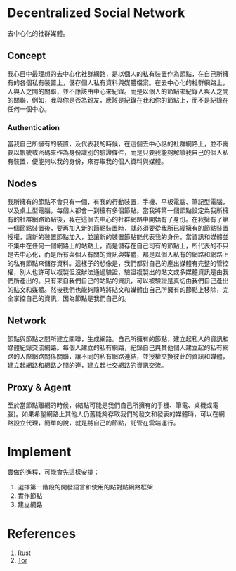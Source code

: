 # Decentralized Social Network

去中心化的社群媒體。

## Concept 

我心目中最理想的去中心化社群網路，是以個人的私有裝置作為節點，在自己所擁有的各個私有裝置上，儲存個人私有資料與媒體檔案。在去中心化的社群網路上，人與人之間的關聯，並不應該由中心來紀錄。而是以個人的節點來紀錄人與人之間的關聯，例如，我與你是否為親友，應該是紀錄在我和你的節點上，而不是紀錄在任何一個中心。

### Authentication 

當我自己所擁有的裝置，及代表我的時候，在這個去中心話的社群網路上，並不需要以帳號或密碼來作為身份識別的驗證條件，而是只要我能夠解鎖我自己的個人私有裝置，便能夠以我的身份，來存取我的個人資料與媒體。

## Nodes

我所擁有的節點不會只有一個，有我的行動裝置，手機、平板電腦、筆記型電腦，以及桌上型電腦，每個人都會一到擁有多個節點。當我將第一個節點設定為我所擁有的社群網路節點後，我在這個去中心的社群網路中開始有了身份。在我擁有了第一個節點裝置後，要再加入新的節點裝置時，就必須要從我所已經擁有的節點裝置授權，讓新的裝置節點加入，並讓新的裝置節點能代表我的身份。當資訊和媒體並不集中在任何一個網路上的站點上，而是儲存在自己司有的節點上，所代表的不只是去中心化，而是所有與個人有關的資訊與媒體，都是以個人私有的網路和網路上的私有節點來儲存資料。這樣子的想像是，我們都對自己的產出媒體有完整的管控權，別人也許可以複製但沒辦法通過驗證，驗證複製出的貼文或多媒體資訊是由我們所產出的。只有來自我們自己的站點的資訊，可以被驗證是真切由我們自己產出的貼文和媒體。然後我們也能夠隨時將貼文和媒體由自己所擁有的節點上移除，完全掌控自己的資訊，因為節點是我們自己的。

## Network

節點與節點之間所建立關聯，生成網路。自己所擁有的節點，建立起私人的資訊和媒體紀錄交流網路。每個人建立的私有網路，紀錄自己與其他個人建立起的私有網路的人際網路關係關聯，讓不同的私有網路連結，並授權交換彼此的資訊和媒體，建立起網路和網路之間的連，建立起社交網路的資訊交流。

## Proxy & Agent

至於當節點離網的時候，(結點可能是我們自己所擁有的手機、筆電、桌機或電腦)。如果希望網路上其他人仍舊能夠存取我們的發文和發表的媒體時，可以在網路設立代理，簡單的說，就是將自己的節點，託管在雲端運行。

# Implement

實做的進程，可能會先這樣安排：

1. 選擇第一階段的開發語言和使用的點對點網路框架
2. 實作節點
3. 建立網路

# References

1. [Rust](https://www.rust-lang.org/)
1. [Tor]()